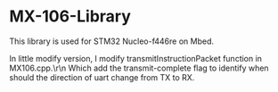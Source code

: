 # MX-106-Library
This library is used for STM32 Nucleo-f446re on Mbed.

In little modify version, I modify transmitInstructionPacket function in MX106.cpp.\r\n
Which add the transmit-complete flag to identify when should the direction of uart change from TX to RX.

